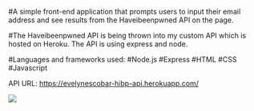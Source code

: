 #A simple front-end application that prompts users to input their email address and see results from the Haveibeenpwned API on the page.

#The Haveibeenpwned API is being thrown into my custom API which is hosted on Heroku. The API is using express and node.

#Languages and frameworks used:
#Node.js #Express #HTML #CSS #Javascript

API URL: https://evelynescobar-hibp-api.herokuapp.com/

<img src="webSocket.png">
